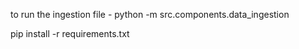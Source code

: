 to run the ingestion file - python -m src.components.data_ingestion

pip install -r requirements.txt
